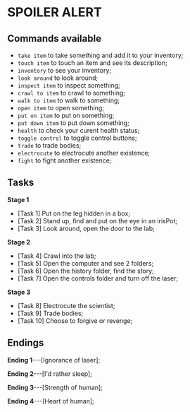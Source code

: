 # SPOILER ALERT

## Commands available 
* `take item` to take something and add it to your inventory;
* `touch item` to touch an item and see its description;
* `inventory` to see your inventory; 
* `look around` to look around;
* `inspect item` to inspect something;
* `crawl to item` to crawl to something;
* `walk to item` to walk to something;
* `open item` to open something;
* `put on item` to put on something; 
* `put down item` to put down something;
* `health` to check your curent health status;
* `toggle control` to toggle control buttons;
* `trade` to trade bodies;
* `electrocute` to electrocute another existence;
* `fight` to fight another existence;

## Tasks
**Stage 1**
- [Task 1] Put on the leg hidden in a box;
- [Task 2] Stand up, find and put on the eye in an irisPot;
- [Task 3] Look around, open the door to the lab;

**Stage 2**
- [Task 4] Crawl into the lab;
- [Task 5] Open the computer and see 2 folders;
- [Task 6] Open the history folder, find the story;
- [Task 7] Open the controls folder and turn off the laser;

**Stage 3**
- [Task 8] Electrocute the scientist;
- [Task 9] Trade bodies;
- [Task 10] Choose to forgive or revenge;

## Endings
**Ending 1**---[Ignorance of laser];

**Ending 2**---[I'd rather sleep];

**Ending 3**---[Strength of human];

**Ending 4**---[Heart of human];
